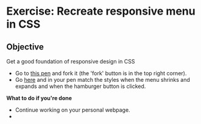# Exercise: Recreate responsive menu in CSS

## Objective
Get a good foundation of responsive design in CSS

- Go to [this pen](https://codepen.io/Chelsea-Dover/pen/KXaMjO/) and fork it (the 'fork' button is in the top right corner).
- Go [here](https://codepen.io/Chelsea-Dover/full/ggbdyV/) and in your pen match the styles when the menu shrinks and expands and when the hamburger button is clicked.

**What to do if you're done**

- Continue working on your personal webpage.
-